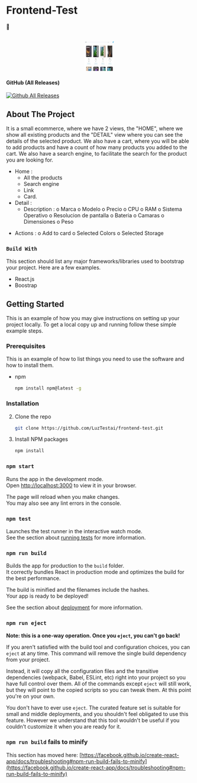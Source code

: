 # Frontend-Test
:rocket:

<!-- PROJECT LOGO -->
<br />
<div align="center">
  <a href="https://github.com/github_username/repo_name">
    <img src="public/screenshot.jpg" alt="ScreenShot" width="80" height="80">
  </a>

</div>

#### GitHub (All Releases)
[![Github All Releases](https://img.shields.io/github/downloads/atom/atom/total.svg?style=flat)]()  

## About The Project

It is a small ecommerce, where we have 2 views, the "HOME", where we show all existing products and the "DETAIL" view where you can see the details of the selected product. We also have a cart, where you will be able to add products and have a count of how many products you added to the cart.
We also have a search engine, to facilitate the search for the product you are looking for.

* Home : 
    - All the products
    - Search engine
    - Link
    - Card.
* Detail : 
  - Description :   o Marca
                    o Modelo
                    o Precio
                    o CPU
                    o RAM
                    o Sistema Operativo
                    o Resolucion de pantalla
                    o Bateria
                    o Camaras
                    o Dimensiones
                    o Peso

 - Actions :        o Add to card
                    o Selected Colors
                    o Selected Storage

### `Build With`
This section should list any major frameworks/libraries used to bootstrap your project. Here are a few examples.

* React.js
* Boostrap

## Getting Started

This is an example of how you may give instructions on setting up your project locally.
To get a local copy up and running follow these simple example steps.

### Prerequisites

This is an example of how to list things you need to use the software and how to install them.
* npm
  ```sh
  npm install npm@latest -g
  ```
### Installation

2. Clone the repo
   ```sh
   git clone https://github.com/LuzTestai/frontend-test.git
   ```
3. Install NPM packages
   ```sh
   npm install

### `npm start`

Runs the app in the development mode.\
Open [http://localhost:3000](http://localhost:3000) to view it in your browser.

The page will reload when you make changes.\
You may also see any lint errors in the console.

### `npm test`

Launches the test runner in the interactive watch mode.\
See the section about [running tests](https://facebook.github.io/create-react-app/docs/running-tests) for more information.

### `npm run build`

Builds the app for production to the `build` folder.\
It correctly bundles React in production mode and optimizes the build for the best performance.

The build is minified and the filenames include the hashes.\
Your app is ready to be deployed!

See the section about [deployment](https://facebook.github.io/create-react-app/docs/deployment) for more information.

### `npm run eject`

**Note: this is a one-way operation. Once you `eject`, you can't go back!**

If you aren't satisfied with the build tool and configuration choices, you can `eject` at any time. This command will remove the single build dependency from your project.

Instead, it will copy all the configuration files and the transitive dependencies (webpack, Babel, ESLint, etc) right into your project so you have full control over them. All of the commands except `eject` will still work, but they will point to the copied scripts so you can tweak them. At this point you're on your own.

You don't have to ever use `eject`. The curated feature set is suitable for small and middle deployments, and you shouldn't feel obligated to use this feature. However we understand that this tool wouldn't be useful if you couldn't customize it when you are ready for it.


### `npm run build` fails to minify

This section has moved here: [https://facebook.github.io/create-react-app/docs/troubleshooting#npm-run-build-fails-to-minify](https://facebook.github.io/create-react-app/docs/troubleshooting#npm-run-build-fails-to-minify)
